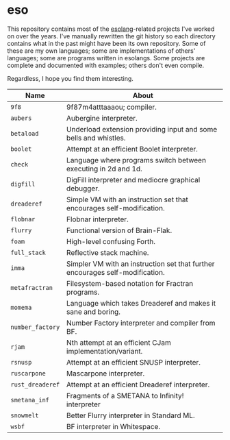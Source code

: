 # eso

This repository contains most of the [esolang](https://en.wikipedia.org/wiki/Esoteric_programming_language)-related projects I've worked on over the years. I've manually rewritten the git history so each directory contains what in the past might have been its own repository. Some of these are my own languages; some are implementations of others' languages; some are programs written in esolangs. Some projects are complete and documented with examples; others don't even compile.

Regardless, I hope you find them interesting.

| Name     | About
| -------- | -----------------------
| `9f8`            | 9f87m4atttaaaou; compiler.
| `aubers`         | Aubergine interpreter.
| `betaload`       | Underload extension providing input and some bells and whistles.
| `boolet`         | Attempt at an efficient Boolet interpreter.
| `check`          | Language where programs switch between executing in 2d and 1d.
| `digfill`        | DigFill interpreter and mediocre graphical debugger.
| `dreaderef`      | Simple VM with an instruction set that encourages self-modification.
| `flobnar`        | Flobnar interpreter.
| `flurry`         | Functional version of Brain-Flak.
| `foam`           | High-level confusing Forth.
| `full_stack`     | Reflective stack machine.
| `imma`           | Simpler VM with an instruction set that further encourages self-modification.
| `metafractran`   | Filesystem-based notation for Fractran programs.
| `momema`         | Language which takes Dreaderef and makes it sane and boring.
| `number_factory` | Number Factory interpreter and compiler from BF.
| `rjam`           | Nth attempt at an efficient CJam implementation/variant.
| `rsnusp`         | Attempt at an efficient SNUSP interpreter.
| `ruscarpone`     | Mascarpone interpreter.
| `rust_dreaderef` | Attempt at an efficient Dreaderef interpreter.
| `smetana_inf`    | Fragments of a SMETANA to Infinity! interpreter
| `snowmelt`       | Better Flurry interpreter in Standard ML.
| `wsbf`           | BF interpreter in Whitespace.
